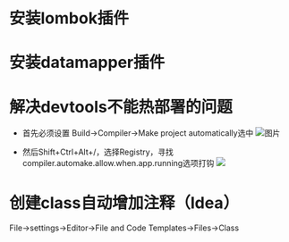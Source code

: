 

# 安装lombok插件
# 安装datamapper插件
# 解决devtools不能热部署的问题

* 首先必须设置 Build->Compiler->Make project automatically选中
![图片](http://img.blog.csdn.net/20160905182228522)

* 然后Shift+Ctrl+Alt+/，选择Registry，寻找compiler.automake.allow.when.app.running选项打钩
![](http://img.blog.csdn.net/20160905182519863)

# 创建class自动增加注释（Idea）
File->settings->Editor->File and Code Templates->Files->Class
